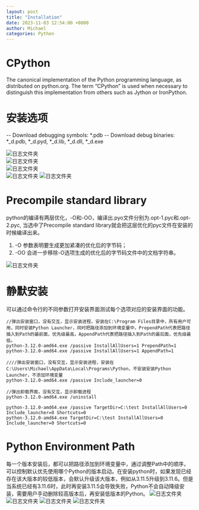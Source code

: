 ```yaml
---
layout: post
title: "Installation"
date: 2023-11-03 12:54:00 +0800
author: Michael
categories: Python
---
```


# CPython
The canonical implementation of the Python programming language, as distributed on python.org. The term “CPython” is used when necessary to distinguish this implementation from others such as Jython or IronPython.

# 安装选项
-- Download debugging symbols: *.pdb
-- Download debug binaries: *_d.pdb, *_d.pyd, *_d.lib, *_d.dll, *_d.exe

![日志文件夹](/assets/python/PythonOptions.png)  
![日志文件夹](/assets/python/WithoutDebug.png)  
![日志文件夹](/assets/python/DebuggingSymbols.png)  
![日志文件夹](/assets/python/DebugBinariesVisualStudio.png) 
![日志文件夹](/assets/python/DebuggingSymbolsAndBinariesVisualStudio.png) 

# Precompile standard library
python的编译有两层优化，-O和-OO，编译出.pyo文件分别为.opt-1.pyc和.opt-2.pyc, 当选中了Precompile standard library就会把这层优化的pyc文件在安装的时候编译出来。

1. -O 参数表明要生成更加紧凑的优化后的字节码；
2. -OO 会进一步移除-O选项生成的优化后的字节码文件中的文档字符串。

![日志文件夹](/assets/python/opt-1_opt-2_pyc.png) 

# 静默安装
可以通过命令行的不同参数打开安装界面测试每个选项对应的安装界面的功能。

    //弹出安装窗口，没有交互，显示安装进程，安装在C:\Program Files目录中，所有用户可用，同时安装Python Launcher，同时把路径添加到环境变量中，PrependPath代表把路径插入到Path的最前面，优先级最高，AppendPath代表把路径插入到Path的最后面，优先级最低。
    python-3.12.0-amd64.exe /passive InstallAllUsers=1 PrependPath=1
    python-3.12.0-amd64.exe /passive InstallAllUsers=1 AppendPath=1

    ////弹出安装窗口，没有交互，显示安装进程，安装在C:\Users\Michael\AppData\Local\Programs\Python，不安装安装Python Launcher，不添加环境变量
    python-3.12.0-amd64.exe /passive Include_launcher=0

    //弹出卸载界面，没有交互，显示卸载进程
    python-3.12.0-amd64.exe /uninstall

    python-3.12.0-amd64.exe /passive TargetDir=C:\test InstallAllUsers=0 Include_launcher=0 Shortcuts=0
    python-3.12.0-amd64.exe TargetDir=C:\test InstallAllUsers=0 Include_launcher=0 Shortcuts=0

# Python Environment Path
每一个版本安装后，都可以把路径添加到环境变量中，通过调整Path中的顺序，可以控制默认优先使用哪个Python的版本启动。在安装python时，如果发现已经存在该大版本的较低版本，会默认升级该大版本，例如从3.11.5升级到3.11.6。但是当系统已经有3.11.6时，此时再安装3.11.5会导致失败，Python不会自动降级安装，需要用户手动删除较高版本后，再安装低版本的Python。
![日志文件夹](/assets/python/PythonEnvironmentPath.png) 
![日志文件夹](/assets/python/MultiPythonVersion.png) 
![日志文件夹](/assets/python/UpgradePython.png) 
![日志文件夹](/assets/python/InstallFailed.png) 

    

    